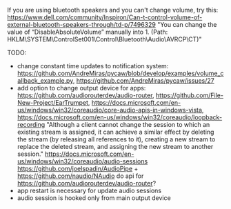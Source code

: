 If you are using bluetooth speakers and you can't change volume, try this: https://www.dell.com/community/Inspiron/Can-t-control-volume-of-external-bluetooth-speakers-through/td-p/7496329
"You can change the value of “DisableAbsoluteVolume” manually into 1. (Path: HKLM\SYSTEM\ControlSet001\Control\Bluetooth\Audio\AVRCP\CT)"

TODO:
- change constant time updates to notification system: https://github.com/AndreMiras/pycaw/blob/develop/examples/volume_callback_example.py, https://github.com/AndreMiras/pycaw/issues/27 
- add option to change output device for apps: https://github.com/audiorouterdev/audio-router, https://github.com/File-New-Project/EarTrumpet, https://docs.microsoft.com/en-us/windows/win32/coreaudio/core-audio-apis-in-windows-vista, https://docs.microsoft.com/en-us/windows/win32/coreaudio/loopback-recording
"Although a client cannot change the session to which an existing stream is assigned, it can achieve a similar effect by deleting the stream (by releasing all references to it), creating a new stream to replace the deleted stream, and assigning the new stream to another session." https://docs.microsoft.com/en-us/windows/win32/coreaudio/audio-sessions 
https://github.com/joelspadin/AudioPipe + https://github.com/naudio/NAudio
do api for https://github.com/audiorouterdev/audio-router?
- app restart is necessary for update audio sessions
- audio session is hooked only from main output device
